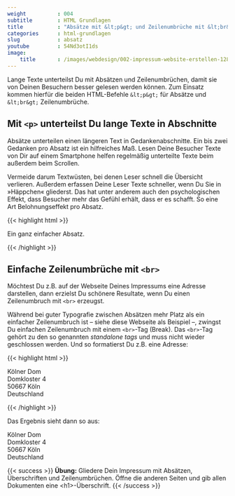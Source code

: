 ```yaml
---
weight          : 004
subtitle        : HTML Grundlagen
title           : "Absätze mit &lt;p&gt; und Zeilenumbrüche mit &lt;br&gt;"
categories      : html-grundlagen
slug            : absatz
youtube         : 54Nd3otI1ds
image:
    title       : /images/webdesign/002-impressum-website-erstellen-1280x720.jpg
---
```

Lange Texte unterteilst Du mit Absätzen und Zeilenumbrüchen, damit sie von Deinen Besuchern besser gelesen werden können. Zum Einsatz kommen hierfür die beiden HTML-Befehle `&lt;p&gt;` für  Absätze und `&lt;br&gt;` Zeilenumbrüche.
<!-- readmore -->

## Mit `<p>` unterteilst Du lange Texte in Abschnitte

Absätze unterteilen einen längeren Text in Gedankenabschnitte. Ein bis zwei Gedanken pro Absatz ist ein hilfreiches Maß. Lesen Deine Besucher Texte von Dir auf einem Smartphone helfen regelmäßig unterteilte Texte beim außerdem beim Scrollen.

Vermeide darum Textwüsten, bei denen Leser schnell die Übersicht verlieren. Außerdem erfassen Deine Leser Texte schneller, wenn Du Sie in »Häppchen« gliederst. Das hat unter anderem auch den psychologischen Effekt, dass Besucher mehr das Gefühl erhält, dass er es schafft. So eine Art Belohnungseffekt pro Absatz.

{{< highlight html >}}
<p>Ein ganz einfacher Absatz.</p>
{{< /highlight >}}

## Einfache Zeilenumbrüche mit `<br>`

Möchtest Du z.B. auf der Webseite Deines Impressums eine Adresse darstellen, dann erzielst Du schönere Resultate, wenn Du einen Zeilenumbruch mit `<br>` erzeugst.

Während bei guter Typografie zwischen Absätzen mehr Platz als ein einfacher Zeilenumbruch ist – siehe diese Webseite als Beispiel –, zwingst Du einfachen Zeilenumbruch mit einem `<br>`-Tag (Break). Das `<br>`-Tag gehört zu den so genannten _standalone tags_ und muss nicht wieder geschlossen werden. Und so formatierst Du z.B. eine Adresse:

{{< highlight html >}}
<p>
Kölner Dom<br>
Domkloster 4<br>
50667 Köln<br>
Deutschland<br>
</p>
{{< /highlight >}}

Das Ergebnis sieht dann so aus:

Kölner Dom  
Domkloster 4  
50667 Köln  
Deutschland  

{{< success >}}
**Übung:** Gliedere Dein Impressum mit Absätzen, Überschriften und Zeilenumbrüchen. Öffne die anderen Seiten und gib allen Dokumenten eine &lt;h1&gt;-Überschrift.
{{< /success >}}
